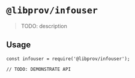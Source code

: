 # `@libprov/infouser`

> TODO: description

## Usage

```
const infouser = require('@libprov/infouser');

// TODO: DEMONSTRATE API
```
